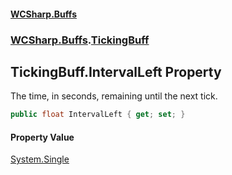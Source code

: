 #### [WCSharp\.Buffs](README.md 'README')
### [WCSharp\.Buffs](WCSharp.Buffs.md 'WCSharp\.Buffs').[TickingBuff](WCSharp.Buffs.TickingBuff.md 'WCSharp\.Buffs\.TickingBuff')

## TickingBuff\.IntervalLeft Property

The time, in seconds, remaining until the next tick\.

```csharp
public float IntervalLeft { get; set; }
```

#### Property Value
[System\.Single](https://learn.microsoft.com/en-us/dotnet/api/system.single 'System\.Single')